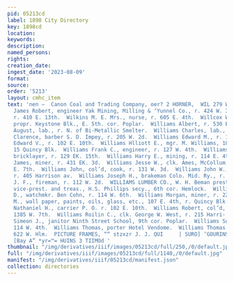```yaml
---
pid: 05213cd
label: 1898 City Directory
key: 1898cd
location: 
keywords: 
description: 
named_persons: 
rights: 
creation_date: 
ingest_date: '2023-08-09'
format: 
source: 
order: '5213'
layout: cmhc_item
text: 'nen —  Canon Coal and Trading Company, oer? 2 HORNER,  WIL 279 WIL  Wildman
  James Robert, engineer Yak Mining, Milling & ‘Yunnel Co., r. 424 W. 3d.  Wilen Henry,
  r. 410 E. 13th.  Wilkins M. E. Mrs., nurse, r. 605 E. 4th.  Willcox Williams S.,
  propr. Keystone Blk., E. 5th. cor. Poplar.  Williams Albert, r. 530 E. 12th.  Williams
  August, lab., r. N. of Bi-Metallic Smelter.  Williams Charles, lab., r. 820 W. Chestnut.  Williams
  Clarence, barber S. D. Impey, r. 205 W. 2d.  Williams Edward M., r. 114 E. 4th.  Williams
  Edward V., r. 102 E. 10th.  Williams Hlliott E., mgr. M. Williams, 107 E. 4th, r.
  15 Quincy Blk.  Williams Frank C., engineer, r. 127 W. 4th.  Williams Frank E.,
  bricklayer, r. 129 EK. 15th.  Williams Harry E., mining, r. 114 E. 4th.  Williams
  James, miner, r. 431 EK. 3d.  Williams Jesse W., clk. Ames, McCollum & Son, r. 413
  E. 7th.  Williams John, col’d, cook, r. 131 W. 3d.  Williams John W., col’d, porter,
  r. 405 Harrison av.  Williams Joseph H., brakeman Colo. Mid. Ry., r. 117 W. 7th.  Williams
  J. F., fireman, r. 112 W. 2d.  WILLIAMS LUMBER CO., W. H. Beman prest., C. E. Dickinson
  vice-prest. and treas., H.S. Phillips secy., 6th cor. Hemlock.  Williams Martin
  D., watchmkr. Ben Cohn, r. 114 W. 6th.  Williams Morgan, miner, r. 222 EK. 3d.  Williams
  M., wall paper, paints, oils, glass, etc., 107 E. 4th, r. Quincy Blk.  Williams
  Nathaniel H., carrier P. O. r. 102 E. 10th.  Williams Robert, col’d, lab., r. rear
  1385 W. 7th.  Williams Roilin C., clk. George W. West, r. 215 Harri- son av.  Williams
  Simeon J., janitor Ninth Street School, 9th cor. Poplar.  Williams Sumner A., extracts,
  114 W. 4th.  Williams Thomas, porter Hotel Vendome.  Williams Thomas F., lab., r.
  622 W. Hlm.  PICTURE FRAMES, ““ stzxzr J. J. QUI     | SURO] ‘GOURINSH] “@YE|S]
  [Bay A” *yr=™= HUINS 3 TIIMOd '
thumbnail: "/img/derivatives/iiif/images/05213cd/full/250,/0/default.jpg"
full: "/img/derivatives/iiif/images/05213cd/full/1140,/0/default.jpg"
manifest: "/img/derivatives/iiif/05213cd/manifest.json"
collection: directories
---
```

